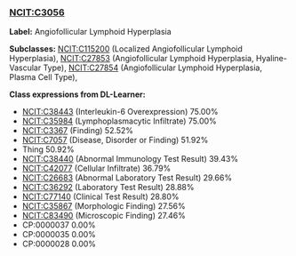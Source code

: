 
### [NCIT:C3056](http://purl.obolibrary.org/obo/NCIT_C3056)
**Label:** Angiofollicular Lymphoid Hyperplasia

**Subclasses:** [NCIT:C115200](http://purl.obolibrary.org/obo/NCIT_C115200) (Localized Angiofollicular Lymphoid Hyperplasia), [NCIT:C27853](http://purl.obolibrary.org/obo/NCIT_C27853) (Angiofollicular Lymphoid Hyperplasia, Hyaline-Vascular Type), [NCIT:C27854](http://purl.obolibrary.org/obo/NCIT_C27854) (Angiofollicular Lymphoid Hyperplasia, Plasma Cell Type), 

**Class expressions from DL-Learner:**

- [NCIT:C38443](http://purl.obolibrary.org/obo/NCIT_C38443) (Interleukin-6 Overexpression) 75.00%
- [NCIT:C35984](http://purl.obolibrary.org/obo/NCIT_C35984) (Lymphoplasmacytic Infiltrate) 75.00%
- [NCIT:C3367](http://purl.obolibrary.org/obo/NCIT_C3367) (Finding) 52.52%
- [NCIT:C7057](http://purl.obolibrary.org/obo/NCIT_C7057) (Disease, Disorder or Finding) 51.92%
- Thing 50.92%
- [NCIT:C38440](http://purl.obolibrary.org/obo/NCIT_C38440) (Abnormal Immunology Test Result) 39.43%
- [NCIT:C42077](http://purl.obolibrary.org/obo/NCIT_C42077) (Cellular Infiltrate) 36.79%
- [NCIT:C26683](http://purl.obolibrary.org/obo/NCIT_C26683) (Abnormal Laboratory Test Result) 29.66%
- [NCIT:C36292](http://purl.obolibrary.org/obo/NCIT_C36292) (Laboratory Test Result) 28.88%
- [NCIT:C77140](http://purl.obolibrary.org/obo/NCIT_C77140) (Clinical Test Result) 28.80%
- [NCIT:C35867](http://purl.obolibrary.org/obo/NCIT_C35867) (Morphologic Finding) 27.56%
- [NCIT:C83490](http://purl.obolibrary.org/obo/NCIT_C83490) (Microscopic Finding) 27.46%
- CP:0000037 0.00%
- CP:0000035 0.00%
- CP:0000028 0.00%



